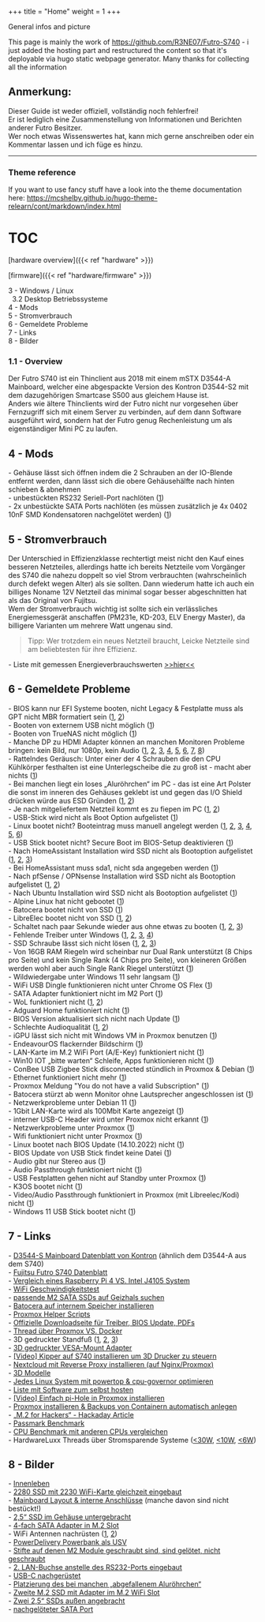 +++
title = "Home"
weight = 1
+++

General infos and picture

This page is mainly the work of https://github.com/R3NE07/Futro-S740 - i just added the hosting part and restructured the content so that it's deployable via hugo static webpage generator. Many thanks for collecting all the information

## Anmerkung:

Dieser Guide ist weder offiziell, vollständig noch fehlerfrei!  
Er ist lediglich eine Zusammenstellung von Informationen und Berichten anderer Futro Besitzer.  
Wer noch etwas Wissenswertes hat, kann mich gerne anschreiben oder ein Kommentar lassen und ich füge es hinzu.

***

### Theme reference
If you want to use fancy stuff have a look into the theme documentation here:
https://mcshelby.github.io/hugo-theme-relearn/cont/markdown/index.html

# TOC 
[hardware overview]({{< ref "hardware" >}})

[firmware]({{< ref "hardware/firmware" >}})

3 - Windows / Linux  
&nbsp;&nbsp;3.2 Desktop Betriebssysteme  
4 - Mods  
5 - Stromverbrauch  
6 - Gemeldete Probleme  
7 - Links  
8 - Bilder 


### 1.1 - Overview  

Der Futro S740 ist ein Thinclient aus 2018 mit einem mSTX D3544-A Mainboard, welcher eine abgespackte Version des Kontron D3544-S2 mit dem dazugehörigen Smartcase S500 aus gleichem Hause ist.  
Anders wie ältere Thinclients wird der Futro nicht nur vorgesehen über Fernzugriff sich mit einem Server zu verbinden, auf dem dann Software ausgeführt wird, sondern hat der Futro genug Rechenleistung um als eigenständiger Mini PC zu laufen.



## 4 - Mods  

\- Gehäuse lässt sich öffnen indem die 2 Schrauben an der IO-Blende entfernt werden, dann lässt sich die obere Gehäusehälfte nach hinten schieben & abnehmen  
\- unbestückten RS232 Seriell-Port nachlöten ([1](https://www.mydealz.de/comments/permalink/38079460))  
\- 2x unbestückte SATA Ports nachlöten (es müssen zusätzlich je 4x 0402 10nF SMD Kondensatoren nachgelötet werden) ([1](https://www.mydealz.de/comments/permalink/38114275))  

## 5 - Stromverbrauch  

Der Unterschied in Effizienzklasse rechtertigt meist nicht den Kauf eines besseren Netzteiles, allerdings hatte ich bereits Netzteile vom Vorgänger des S740 die nahezu doppelt so viel Strom verbrauchten (wahrscheinlich durch defekt wegen Alter) als sie sollten. Dann wiederum hatte ich auch ein billiges Noname 12V Netzteil das minimal sogar besser abgeschnitten hat als das Original von Fujitsu.  
Wem der Stromverbrauch wichtig ist sollte sich ein verlässliches Energiemessgerät anschaffen (PM231e, KD-203, ELV Energy Master), da billigere Varianten um mehrere Watt ungenau sind.  

> Tipp: Wer trotzdem ein neues Netzteil braucht, Leicke Netzteile sind am beliebtesten für ihre Effizienz.  

\- Liste mit gemessen Energieverbrauchswerten [>>hier<<](https://github.com/R3NE07/Futro-S740/blob/main/power_consumption.md)

## 6 - Gemeldete Probleme  

\- BIOS kann nur EFI Systeme booten, nicht Legacy & Festplatte muss als GPT nicht MBR formatiert sein ([1](https://www.mydealz.de/comments/permalink/37726414), [2](https://www.mydealz.de/comments/permalink/38141002))  
\- Booten von externem USB nicht möglich ([1](https://www.mydealz.de/comments/permalink/37545092))  
\- Booten von TrueNAS nicht möglich ([1](https://www.mydealz.de/comments/permalink/37545132))  
\- Manche DP zu HDMI Adapter können an manchen Monitoren Probleme bringen: kein Bild, nur 1080p, kein Audio ([1](https://www.mydealz.de/comments/permalink/37718448), [2](https://www.mydealz.de/comments/permalink/37770939), [3](https://www.mydealz.de/comments/permalink/37800456), [4](https://www.mydealz.de/comments/permalink/37820943), [5](https://www.mydealz.de/comments/permalink/37862572), [6](https://www.mydealz.de/comments/permalink/37955579), [7](https://www.mydealz.de/comments/permalink/37994093), [8](https://www.mydealz.de/comments/permalink/38035070))  
\- Rattelndes Geräusch: Unter einer der 4 Schrauben die den CPU Kühlkörper festhalten ist eine Unterlegscheibe die zu groß ist - macht aber nichts ([1](https://www.mydealz.de/comments/permalink/37583467))  
\- Bei manchen liegt ein loses „Aluröhrchen“ im PC - das ist eine Art Polster die sonst im inneren des Gehäuses geklebt ist und gegen das I/O Shield drücken würde aus ESD Gründen ([1](https://www.mydealz.de/comments/permalink/37627200), [2](https://www.mydealz.de/comments/permalink/38046826))  
\- Je nach mitgeliefertem Netzteil kommt es zu fiepen im PC ([1](https://www.mydealz.de/comments/permalink/37607473), [2](https://www.mydealz.de/comments/permalink/37634161))  
\- USB-Stick wird nicht als Boot Option aufgelistet ([1](https://www.mydealz.de/comments/permalink/37570172))  
\- Linux bootet nicht? Booteintrag muss manuell angelegt werden ([1](https://www.mydealz.de/comments/permalink/37643719), [2](https://www.mydealz.de/comments/permalink/37612394), [3](https://www.mydealz.de/comments/permalink/37581112), [4](https://www.mydealz.de/comments/permalink/37594025), [5](https://www.mydealz.de/comments/permalink/37765918), [6](https://www.mydealz.de/comments/permalink/38138143))  
\- USB Stick bootet nicht? Secure Boot im BIOS-Setup deaktivieren ([1](https://www.mydealz.de/comments/permalink/37570618))  
\- Nach HomeAssistant Installation wird SSD nicht als Bootoption aufgelistet ([1](https://www.mydealz.de/comments/permalink/37574050), [2](https://www.mydealz.de/comments/permalink/37592239), [3](https://www.mydealz.de/comments/permalink/37765918))  
\- Bei HomeAssistant muss sda1, nicht sda angegeben werden ([1](https://www.mydealz.de/comments/permalink/37599273))  
\- Nach pfSense / OPNsense Installation wird SSD nicht als Bootoption aufgelistet ([1](https://www.mydealz.de/comments/permalink/37671080), [2](https://www.mydealz.de/comments/permalink/38189753))  
\- Nach Ubuntu Installation wird SSD nicht als Bootoption aufgelistet ([1](https://www.mydealz.de/comments/permalink/37621105))  
\- Alpine Linux hat nicht gebootet ([1](https://www.mydealz.de/comments/permalink/37677089))  
\- Batocera bootet nicht von SSD ([1](https://www.mydealz.de/comments/permalink/37733091))  
\- LibreElec bootet nicht von SSD ([1](https://www.mydealz.de/comments/permalink/37798683), [2](https://www.mydealz.de/comments/permalink/38137111))  
\- Schaltet nach paar Sekunde wieder aus ohne etwas zu booten ([1](https://www.mydealz.de/comments/permalink/37580346), [2](https://www.mydealz.de/comments/permalink/37589012), [3](https://www.mydealz.de/comments/permalink/37986129))  
\- Fehlende Treiber unter Windows ([1](https://www.mydealz.de/comments/permalink/37637491), [2](https://www.mydealz.de/comments/permalink/37656540), [3](https://www.mydealz.de/comments/permalink/37899015), [4](https://www.mydealz.de/comments/permalink/38101894))  
\- SSD Schraube lässt sich nicht lösen ([1](https://www.mydealz.de/comments/permalink/37621349), [2](https://www.mydealz.de/comments/permalink/37824521), [3](https://www.mydealz.de/comments/permalink/37959613))  
\- Von 16GB RAM Riegeln wird scheinbar nur Dual Rank unterstützt (8 Chips pro Seite) und kein Single Rank (4 Chips pro Seite), von kleineren Größen werden wohl aber auch Single Rank Riegel unterstützt ([1](https://www.mydealz.de/comments/permalink/37675998))  
\- Wildwiedergabe unter Windows 11 sehr langsam ([1](https://www.mydealz.de/comments/permalink/37691439))  
\- WiFi USB Dingle funktionieren nicht unter Chrome OS Flex ([1](https://www.mydealz.de/comments/permalink/37699063))  
\- SATA Adapter funktioniert nicht im M2 Port ([1](https://www.mydealz.de/comments/permalink/37687195))  
\- WoL funktioniert nicht ([1](https://www.mydealz.de/comments/permalink/37712773), [2](https://www.mydealz.de/comments/permalink/37716676))  
\- Adguard Home funktioniert nicht ([1](https://www.mydealz.de/comments/permalink/37713825))  
\- BIOS Version aktualisiert sich nicht nach Update ([1](https://www.mydealz.de/comments/permalink/37764927))  
\- Schlechte Audioqualität ([1](https://www.mydealz.de/comments/permalink/37765045), [2](https://www.mydealz.de/comments/permalink/37974674))  
\- iGPU lässt sich nicht mit Windows VM in Proxmox benutzen ([1](https://www.mydealz.de/comments/permalink/37779177))  
\- EndeavourOS flackernder Bildschirm ([1](https://www.mydealz.de/comments/permalink/37814055))  
\- LAN-Karte im M.2 WiFi Port (A/E-Key) funktioniert nicht ([1](https://www.mydealz.de/comments/permalink/37791852))  
\- Win10 IOT „bitte warten“ Schleife, Apps funktionieren nicht ([1](https://www.mydealz.de/comments/permalink/37847344))  
\- ConBee USB Zigbee Stick disconnected stündlich in Proxmox & Debian ([1](https://www.mydealz.de/comments/permalink/37856049))  
\- Ethernet funktioniert nicht mehr ([1](https://www.mydealz.de/comments/permalink/37873460))  
\- Proxmox Meldung "You do not have a valid Subscription" ([1](https://www.mydealz.de/comments/permalink/37898869))  
\- Batocera stürzt ab wenn Monitor ohne Lautsprecher angeschlossen ist ([1](https://www.mydealz.de/comments/permalink/37959699))  
\- Netzwerkprobleme unter Debian 11 ([1](https://www.mydealz.de/comments/permalink/37987037))  
\- 1Gbit LAN-Karte wird als 100Mbit Karte angezeigt ([1](https://www.mydealz.de/comments/permalink/38133018))  
\- interner USB-C Header wird unter Proxmox nicht erkannt ([1](https://www.mydealz.de/comments/permalink/38032107))  
\- Netzwerkprobleme unter Proxmox ([1](https://www.mydealz.de/comments/permalink/38016672))  
\- Wifi funktioniert nicht unter Proxmox ([1](https://www.mydealz.de/comments/permalink/38029244))  
\- Linux bootet nach BIOS Update (14.10.2022) nicht ([1](https://www.mydealz.de/comments/permalink/38054730))  
\- BIOS Update von USB Stick findet keine Datei ([1](https://www.mydealz.de/comments/permalink/38076547))  
\- Audio gibt nur Stereo aus ([1](https://www.mydealz.de/comments/permalink/38065001))  
\- Audio Passthrough funktioniert nicht ([1](https://www.mydealz.de/comments/permalink/38075215))  
\- USB Festplatten gehen nicht auf Standby unter Proxmox ([1](https://www.mydealz.de/comments/permalink/38085198))  
\- K3OS bootet nicht ([1](https://www.mydealz.de/comments/permalink/38132574))  
\- Video/Audio Passthrough funktioniert in Proxmox (mit Libreelec/Kodi) nicht ([1](https://www.mydealz.de/comments/permalink/38190848))  
\- Windows 11 USB Stick bootet nicht ([1](https://www.mydealz.de/comments/permalink/38202930))  


## 7 - Links  

\- [D3544-S Mainboard Datenblatt von Kontron](https://www.kontron.com/download/download?filename=/downloads/datasheets/d/d3544-s-mstx_20210129_datasheet.pdf&product=157718) (ähnlich dem D3544-A aus dem S740)  
\- [Fujitsu Futro S740 Datenblatt](https://manualzz.com/doc/62121610/fujitsu-futro-s740-manual)  
\- [Vergleich eines Raspberry Pi 4 VS. Intel J4105 System](https://uni.hi.is/helmut/2021/06/07/power-consumption-of-raspberry-pi-4-versus-intel-j4105-system/)  
\- [WiFi Geschwindigkeitstest](https://www.mydealz.de/comments/permalink/37694659)  
\- [passende M2 SATA SSDs auf Geizhals suchen](https://geizhals.de/?cat=hdssd&xf=252_120%7E4832_4)  
\- [Batocera auf internem Speicher installieren](https://www.mydealz.de/comments/permalink/37581112)  
\- [Proxmox Helper Scripts](https://tteck.github.io/Proxmox/)  
\- [Offizielle Downloadseite für Treiber, BIOS Update, PDFs](https://support.ts.fujitsu.com/IndexDownload.asp?lng=de&OpenTab=)  
\- [Thread über Proxmox VS. Docker](https://www.mydealz.de/comments/permalink/37675393)  
\- 3D gedruckter Standfuß ([1](https://www.thingiverse.com/thing:5529474), [2](https://www.printables.com/de/model/288427-fujitsu-futro-s740-feets), [3](https://www.printables.com/de/model/284749-base-stand-for-fujitsu-futro-s740))  
\- [3D gedruckter VESA-Mount Adapter](https://www.printables.com/de/model/287058-vesa-monitor-mount-adapter-plate-for-fujitsu-futro)  
\- [[Video] Kipper auf S740 installieren um 3D Drucker zu steuern](https://www.youtube.com/watch?v=bUENy-sOL9c)  
\- [Nextcloud mit Reverse Proxy installieren (auf Nginx/Proxmox)](https://www.schreiners-it.de/nextcloud/nextcloud-hinter-reverse-proxy-installieren/)  
\- [3D Modelle](http://sp-it.net/index.php?option=com_content&view=article&id=1566&Itemid=140&jsmallfib=1&dir=JSROOT/drivers/fujitsu/Products/Mainboards/Industrial-und-ExtendedLifetime/D3544-S_Mini-STX/Mechanics-und-3D#/div--div-download)  
\- [Jedes Linux System mit powertop & cpu-governor optimieren](https://www.mydealz.de/comments/permalink/37740815)  
\- [Liste mit Software zum selbst hosten](https://www.reddit.com/r/selfhosted/comments/bsp01i/welcome_to_rselfhosted_please_read_this_first/)  
\- [[Video] Einfach pi-Hole in Proxmox installieren](https://youtu.be/_O7kRBEu6T0)  
\- [Proxmox installieren & Backups von Containern automatisch anlegen](https://decatec.de/home-server/proxmox-ve-installation-und-grundkonfiguration/#Installation)  
\- [„M.2 for Hackers“ - Hackaday Article](https://hackaday.com/2022/10/27/m-2-for-hackers-expand-your-laptop/)  
\- [Passmark Benchmark](https://www.mydealz.de/comments/permalink/37607626)  
\- [CPU Benchmark mit anderen CPUs vergleichen](https://www.cpubenchmark.net/compare/BCM2711-vs-Intel-Celeron-J4105/4297vs3159)  
\- HardwareLuxx Threads über Stromsparende Systeme ([<30W](https://www.hardwareluxx.de/community/threads/die-sparsamsten-systeme-30w-idle.1007101/), [<10W](https://www.hardwareluxx.de/community/threads/alltagstaugliche-desktop-systeme-mit-10w-idle-verbrauch-inkl-llano-fm1-beispiel.799083/), [<6W](https://www.hardwareluxx.de/community/threads/alltagstaugliche-desktop-systeme-mit-6w-idle-verbrauch-inkl-haswell-beispiel.1001484/))  

## 8 - Bilder 

\- [Innenleben](https://www.mydealz.de/comments/permalink/37555659)  
\- [2280 SSD mit 2230 WiFi-Karte gleichzeit eingebaut](https://www.mydealz.de/comments/permalink/37562446)  
\- [Mainboard Layout & interne Anschlüsse](https://www.mydealz.de/comments/permalink/37574631) (manche davon sind nicht bestückt!)  
\- [2,5“ SSD im Gehäuse untergebracht](https://www.mydealz.de/comments/permalink/37666881)  
\- [4-fach SATA Adapter in M.2 Slot](https://www.mydealz.de/comments/permalink/37880720)  
\- WiFi Antennen nachrüsten ([1](https://www.mydealz.de/comments/permalink/37705901), [2](https://www.mydealz.de/comments/permalink/37812712))  
\- [PowerDelivery Powerbank als USV](https://www.mydealz.de/comments/permalink/37733114)  
\- [Stifte auf denen M2 Module geschraubt sind, sind gelötet, nicht geschraubt](https://www.mydealz.de/comments/permalink/37737490)  
\- [2. LAN-Buchse anstelle des RS232-Ports eingebaut](https://www.mydealz.de/comments/permalink/37993363)  
\- [USB-C nachgerüstet](https://www.mydealz.de/comments/permalink/38001225)  
\- [Platzierung des bei manchen „abgefallenem Aluröhrchen“](https://www.mydealz.de/comments/permalink/38049356)  
\- [Zweite M.2 SSD mit Adapter im M.2 WiFi Slot](https://www.mydealz.de/comments/permalink/38096778)  
\- [Zwei 2,5“ SSDs außen angebracht](https://www.mydealz.de/comments/permalink/38159297)  
\- [nachgelöteter SATA Port](https://imgur.com/a/TAmADFS)  


